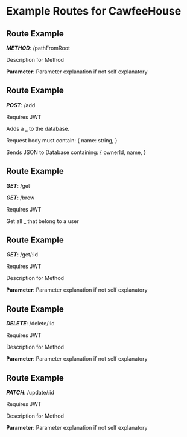 # Example Routes for CawfeeHouse

## Route Example

**_METHOD_**: /pathFromRoot

Description for Method

**Parameter**: Parameter explanation if not self explanatory

## Route Example

**_POST_**: /add

Requires JWT

Adds a \_ to the database.

Request body must contain:
{
name: string,
}

Sends JSON to Database containing:
{
ownerId,
name,
}

## Route Example

**_GET_**: /get

**_GET_**: /brew

Requires JWT

Get all \_ that belong to a user

## Route Example

**_GET_**: /get/:id

Requires JWT

Description for Method

**Parameter**: Parameter explanation if not self explanatory

## Route Example

**_DELETE_**: /delete/:id

Requires JWT

Description for Method

**Parameter**: Parameter explanation if not self explanatory

## Route Example

**_PATCH_**: /update/:id

Requires JWT

Description for Method

**Parameter**: Parameter explanation if not self explanatory
